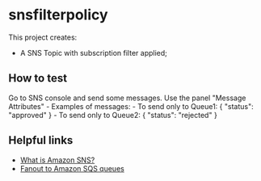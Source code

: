 # snsfilterpolicy

This project creates:
- A SNS Topic with subscription filter applied;

## How to test

Go to SNS console and send some messages. Use the panel "Message Attributes"
    - Examples of messages:
        - To send only to Queue1: { "status": "approved" }
        - To send only to Queue2: { "status": "rejected" }

## Helpful links

- [What is Amazon SNS?][1]
- [Fanout to Amazon SQS queues][2]

[1]: https://docs.aws.amazon.com/sns/latest/dg/welcome.html
[2]: https://docs.aws.amazon.com/sns/latest/dg/sns-sqs-as-subscriber.html